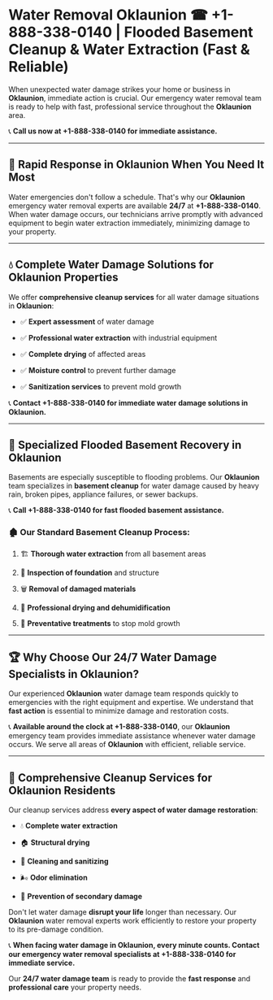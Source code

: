 # Water Removal Oklaunion ☎ +1-888-338-0140 | Flooded Basement Cleanup & Water Extraction (Fast & Reliable)

When unexpected water damage strikes your home or business in **Oklaunion**, immediate action is crucial. Our emergency water removal team is ready to help with fast, professional service throughout the **Oklaunion** area. 

📞 **Call us now at +1-888-338-0140 for immediate assistance.**
---
## 🚀 Rapid Response in Oklaunion When You Need It Most
Water emergencies don't follow a schedule. That's why our **Oklaunion** emergency water removal experts are available **24/7** at **+1-888-338-0140**. When water damage occurs, our technicians arrive promptly with advanced equipment to begin water extraction immediately, minimizing damage to your property.
---
## 💧 Complete Water Damage Solutions for Oklaunion Properties
We offer **comprehensive cleanup services** for all water damage situations in **Oklaunion**:
- ✅ **Expert assessment** of water damage  
- ✅ **Professional water extraction** with industrial equipment  
- ✅ **Complete drying** of affected areas  
- ✅ **Moisture control** to prevent further damage  
- ✅ **Sanitization services** to prevent mold growth  
📞 **Contact +1-888-338-0140 for immediate water damage solutions in Oklaunion.**
---
## 🌊 Specialized Flooded Basement Recovery in Oklaunion
Basements are especially susceptible to flooding problems. Our **Oklaunion** team specializes in **basement cleanup** for water damage caused by heavy rain, broken pipes, appliance failures, or sewer backups. 
📞 **Call +1-888-338-0140 for fast flooded basement assistance.**
### 🏚️ Our Standard Basement Cleanup Process:
1. 🏗️ **Thorough water extraction** from all basement areas  
2. 🔎 **Inspection of foundation** and structure  
3. 🗑️ **Removal of damaged materials**  
4. 💨 **Professional drying and dehumidification**  
5. 🚫 **Preventative treatments** to stop mold growth  
---
## 🏆 Why Choose Our 24/7 Water Damage Specialists in Oklaunion?
Our experienced **Oklaunion** water damage team responds quickly to emergencies with the right equipment and expertise. We understand that **fast action** is essential to minimize damage and restoration costs.
📞 **Available around the clock at +1-888-338-0140**, our **Oklaunion** emergency team provides immediate assistance whenever water damage occurs. We serve all areas of **Oklaunion** with efficient, reliable service.
---
## 🧹 Comprehensive Cleanup Services for Oklaunion Residents
Our cleanup services address **every aspect of water damage restoration**:
- 💧 **Complete water extraction**  
- 🏠 **Structural drying**  
- 🧼 **Cleaning and sanitizing**  
- 🌬️ **Odor elimination**  
- 🚫 **Prevention of secondary damage**  
Don't let water damage **disrupt your life** longer than necessary. Our **Oklaunion** water removal experts work efficiently to restore your property to its pre-damage condition.
📞 **When facing water damage in Oklaunion, every minute counts. Contact our emergency water removal specialists at +1-888-338-0140 for immediate service.**
Our **24/7 water damage team** is ready to provide the **fast response** and **professional care** your property needs.
